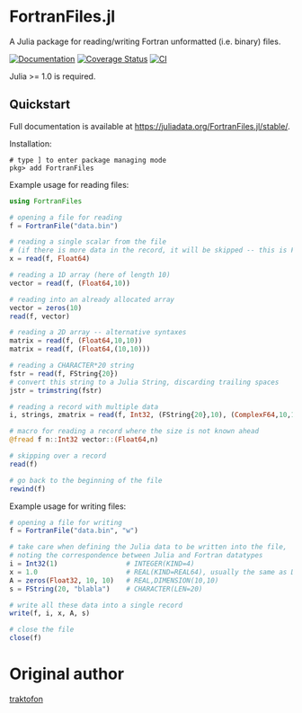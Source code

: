 # FortranFiles.jl

A Julia package for reading/writing Fortran unformatted (i.e. binary) files.

[![Documentation](https://img.shields.io/badge/docs-stable-blue.svg)](https://juliadata.org/FortranFiles.jl/stable/)
[![Coverage Status](https://codecov.io/gh/JuliaData/FortranFiles.jl/branch/master/graphs/badge.svg?branch=master)](https://app.codecov.io/gh/JuliaData/FortranFiles.jl)
[![CI](https://github.com/JuliaData/FortranFiles.jl/actions/workflows/ci.yml/badge.svg)](https://github.com/JuliaData/FortranFiles.jl/actions/workflows/ci.yml)

Julia >= 1.0 is required.

## Quickstart ##

Full documentation is available at <https://juliadata.org/FortranFiles.jl/stable/>.

Installation:
```
# type ] to enter package managing mode
pkg> add FortranFiles
```

Example usage for reading files:
```julia
using FortranFiles

# opening a file for reading
f = FortranFile("data.bin")

# reading a single scalar from the file
# (if there is more data in the record, it will be skipped -- this is Fortran behavior)
x = read(f, Float64)

# reading a 1D array (here of length 10)
vector = read(f, (Float64,10))

# reading into an already allocated array
vector = zeros(10)
read(f, vector)

# reading a 2D array -- alternative syntaxes
matrix = read(f, (Float64,10,10))
matrix = read(f, (Float64,(10,10)))

# reading a CHARACTER*20 string
fstr = read(f, FString{20})
# convert this string to a Julia String, discarding trailing spaces
jstr = trimstring(fstr)

# reading a record with multiple data
i, strings, zmatrix = read(f, Int32, (FString{20},10), (ComplexF64,10,10))

# macro for reading a record where the size is not known ahead
@fread f n::Int32 vector::(Float64,n)

# skipping over a record
read(f)

# go back to the beginning of the file
rewind(f)
```

Example usage for writing files:
```julia
# opening a file for writing
f = FortranFile("data.bin", "w")

# take care when defining the Julia data to be written into the file,
# noting the correspondence between Julia and Fortran datatypes
i = Int32(1)                 # INTEGER(KIND=4)
x = 1.0                      # REAL(KIND=REAL64), usually the same as DOUBLE PRECISION
A = zeros(Float32, 10, 10)   # REAL,DIMENSION(10,10)
s = FString(20, "blabla")    # CHARACTER(LEN=20)

# write all these data into a single record
write(f, i, x, A, s)

# close the file
close(f)
```

# Original author

[traktofon](https://github.com/traktofon)
